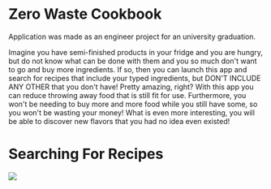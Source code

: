 # Zero Waste Cookbook

Application was made as an engineer project for an university graduation.

Imagine you have semi-finished products in your fridge and you are hungry, but do not know what can be done with them and you so much don't want to go and buy more ingredients.
If so, then you can launch this app and search for recipes that include your typed ingredients, but DON'T INCLUDE ANY OTHER that you don't have! Pretty amazing, right?
With this app you can reduce throwing away food that is still fit for use. Furthermore, you won't be needing to buy more and more food while you still have some, so you won't be wasting your money!
What is even more interesting, you will be able to discover new flavors that you had no idea even existed!

# Searching For Recipes
![](http://www.mediafire.com/convkey/0439/xgkqut4646jl5ckzg.jpg)
